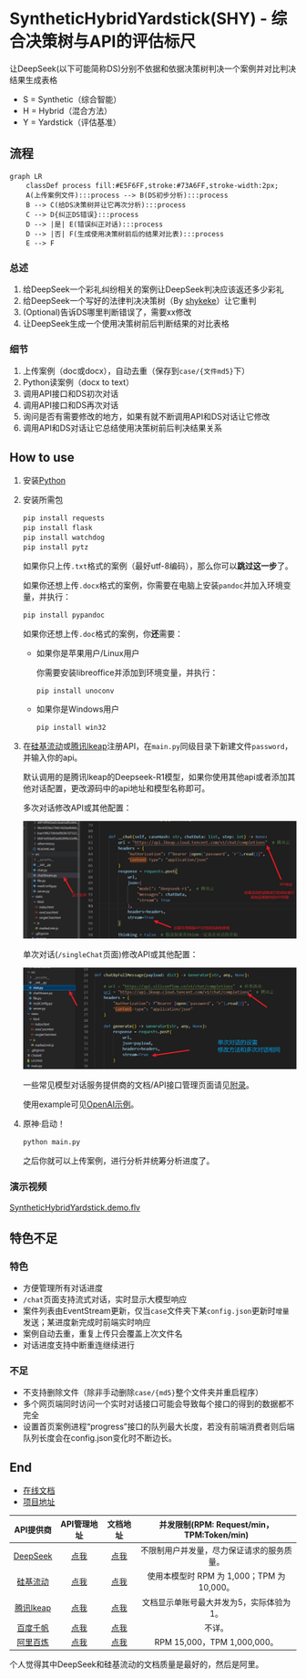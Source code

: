 <!--
 * @Author: LetMeFly
 * @Date: 2025-02-06 08:59:49
 * @LastEditors: LetMeFly.xyz
 * @LastEditTime: 2025-02-13 12:05:56
-->
# SyntheticHybridYardstick(SHY) - 综合决策树与API的评估标尺

让DeepSeek(以下可能简称DS)分别不依据和依据决策树判决一个案例并对比判决结果生成表格

+ S = Synthetic（综合智能）
+ H = Hybrid（混合方法）
+ Y = Yardstick（评估基准）

## 流程

```mermaid
graph LR
    classDef process fill:#E5F6FF,stroke:#73A6FF,stroke-width:2px;
    A(上传案例文件):::process --> B(DS初步分析):::process
    B --> C(给DS决策树并让它再次分析):::process
    C --> D{纠正DS错误}:::process
    D --> |是| E(错误纠正对话):::process
    D --> |否| F(生成使用决策树前后的结果对比表):::process
    E --> F
```

### 总述

1. 给DeepSeek一个彩礼纠纷相关的案例让DeepSeek判决应该返还多少彩礼
1. 给DeepSeek一个写好的法律判决决策树（By [shykeke](https://web.letmefly.xyz/He0/shykeke/)）让它重判
1. (Optional)告诉DS哪里判断错误了，需要xx修改
1. 让DeepSeek生成一个使用决策树前后判断结果的对比表格

### 细节

1. 上传案例（doc或docx），自动去重（保存到`case/{文件md5}`下）
1. Python读案例（docx to text）
2. 调用API接口和DS初次对话
3. 调用API接口和DS再次对话
4. 询问是否有需要修改的地方，如果有就不断调用API和DS对话让它修改
5. 调用API和DS对话让它总结使用决策树前后判决结果关系

## How to use

1. 安装[Python](https://www.python.org/downloads/)
2. 安装所需包

    ```bash
    pip install requests
    pip install flask
    pip install watchdog
    pip install pytz
    ```

    如果你只上传`.txt`格式的案例（最好utf-8编码），那么你可以**跳过这一步**了。

    如果你还想上传`.docx`格式的案例，你需要在电脑上安装`pandoc`并加入环境变量，并执行：

    ```bash
    pip install pypandoc
    ```

    如果你还想上传`.doc`格式的案例，你**还**需要：
    
    + 如果你是苹果用户/Linux用户

        你需要安装libreoffice并添加到环境变量，并执行：

        ```bash
        pip install unoconv
        ```

    + 如果你是Windows用户

        ```bash
        pip install win32
        ```

3. 在[硅基流动](https://cloud.siliconflow.cn/i/ssNAhfo3)或[腾讯lkeap](https://curl.qcloud.com/vV2VJa9h)注册API，在`main.py`同级目录下新建文件`password`，并输入你的api。

    默认调用的是腾讯lkeap的Deepseek-R1模型，如果你使用其他api或者添加其他对话配置，更改源码中的api地址和模型名称即可。

    多次对话修改API或其他配置：

    ![多次对话修改API或其他配置.jpg](static/img/how2use/changeAPI-server.jpg)

    单次对话(`/singleChat`页面)修改API或其他配置：

    ![单次对话修改API或其他配置.jpg](static/img/how2use/changeAPI-server-single.jpg)

    一些常见模型对话服务提供商的文档/API接口管理页面请见[附录](#end)。

    使用example可见[OpenAI示例](https://github.com/openai/openai-python/tree/main/examples)。

4. 原神·启动！

    ```bash
    python main.py
    ```

    之后你就可以上传案例，进行分析并统筹分析进度了。

### 演示视频

[SyntheticHybridYardstick.demo.flv](https://github.com/LetMeFly666/SyntheticHybridYardstick/releases/download/v1.0/SyntheticHybridYardstick.demo.flv)

## 特色不足

### 特色

+ 方便管理所有对话进度
+ `/chat`页面支持流式对话，实时显示大模型响应
+ 案件列表由EventStream更新，仅当`case`文件夹下某`config.json`更新时`增量`发送；某进度新完成时前端实时响应
+ 案例自动去重，重复上传只会覆盖上次文件名
+ 对话进度支持中断重连继续进行

### 不足

+ 不支持删除文件（除非手动删除`case/{md5}`整个文件夹并重启程序）
+ 多个网页端同时访问一个实时对话接口可能会导致每个接口的得到的数据都不完全
+ 设置首页案例进程“progress”接口的队列最大长度，若没有前端消费者则后端队列长度会在config.json变化时不断边长。

## End

+ [在线文档](http://shy-ds.letmefly.xyz/)
+ [项目地址](https://github.com/LetMeFly666/SyntheticHybridYardstick)

|API提供商|API管理地址|文档地址|并发限制(RPM: Request/min，TPM:Token/min)|
|:--:|:--:|:--:|:--:|
|[DeepSeek](https://www.deepseek.com/)|[点我](https://platform.deepseek.com/api_keys)|[点我](https://api-docs.deepseek.com/zh-cn/api/create-chat-completion)|不限制用户并发量，尽力保证请求的服务质量。|
|[硅基流动](https://cloud.siliconflow.cn/i/ssNAhfo3)|[点我](https://cloud.siliconflow.cn/account/ak)|[点我](https://docs.siliconflow.cn/cn/api-reference/chat-completions/chat-completions)|使用本模型时 RPM 为 1,000；TPM 为 10,000。|
|[腾讯lkeap](https://curl.qcloud.com/vV2VJa9h)|[点我](https://console.cloud.tencent.com/lkeap/api)|[点我](https://cloud.tencent.com/document/product/1772/115969)|文档显示单账号最大并发为5，实际体验为1。|
|[百度千帆](https://cloud.baidu.com/product-s/qianfan_home)|[点我](https://console.bce.baidu.com/iam/#/iam/apikey/list)|[点我](https://cloud.baidu.com/doc/WENXINWORKSHOP/s/Fm2vrveyu)|不详。|
|[阿里百炼](https://dashi.aliyun.com/activity/aigc?userCode=s6usmdta)|[点我](https://help.aliyun.com/zh/model-studio/developer-reference/get-api-key)|[点我](https://help.aliyun.com/zh/model-studio/developer-reference/compatibility-of-openai-with-dashscope)|RPM 15,000，TPM 1,000,000。|

个人觉得其中DeepSeek和硅基流动的文档质量是最好的，然后是阿里。

<script src="https://letmefly.xyz/Links/Common.js" async></script>
<script name="renderMermaid">function renderMermaid(){const script=document.createElement('script');script.src='https://letmefly.xyz/Links/mermaid.min.js';script.onload=function(){mermaid.initialize({ startOnLoad: false });mermaid.run({querySelector: '.language-mermaid'});};script.onerror=function(){console.error('Mermaid 脚本加载失败');};document.head.appendChild(script);}setTimeout(() => {renderMermaid();}, 10);</script>
